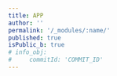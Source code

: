 ```yaml
---
title: APP
author: ''
permalink: '/_modules/:name/'
published: true
isPublic_b: true
# info_obj:
#     commitId: 'COMMIT_ID'
---
```

